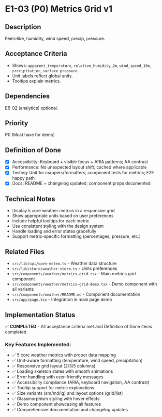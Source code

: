 # E1-03 (P0) Metrics Grid v1

## Description
Feels‑like, humidity, wind speed, precip, pressure.

## Acceptance Criteria

* Shows: `apparent_temperature`, `relative_humidity_2m`, `wind_speed_10m`, `precipitation`, `surface_pressure`.
* Unit labels reflect global units.
* Tooltips explain metrics.


## Dependencies
E6-02 (analytics) optional.

## Priority
P0 (Must have for demo)

## Definition of Done
- [x] Accessibility: Keyboard + visible focus + ARIA patterns; AA contrast
- [x] Performance: No unexpected layout shift; cached where applicable
- [x] Testing: Unit for mappers/formatters; component tests for metrics; E2E happy path
- [x] Docs: README + changelog updated; component props documented

## Technical Notes
- Display 5 core weather metrics in a responsive grid
- Show appropriate units based on user preferences
- Include helpful tooltips for each metric
- Use consistent styling with the design system
- Handle loading and error states gracefully
- Support metric-specific formatting (percentages, pressure, etc.)

## Related Files
- `src/lib/api/open-meteo.ts` - Weather data structure
- `src/lib/store/weather-store.ts` - Units preferences
- `src/components/weather/metrics-grid.tsx` - Main metrics grid component
- `src/components/weather/metrics-grid-demo.tsx` - Demo component with all variants
- `src/components/weather/README.md` - Component documentation
- `src/app/page.tsx` - Integration in main page demo

## Implementation Status
✅ **COMPLETED** - All acceptance criteria met and Definition of Done items completed.

### Key Features Implemented:
- ✅ 5 core weather metrics with proper data mapping
- ✅ Unit-aware formatting (temperature, wind speed, precipitation)
- ✅ Responsive grid layout (2/3/5 columns)
- ✅ Loading skeleton states with smooth animations
- ✅ Error handling with user-friendly messages
- ✅ Accessibility compliance (ARIA, keyboard navigation, AA contrast)
- ✅ Tooltip support for metric explanations
- ✅ Size variants (sm/md/lg) and layout options (grid/list)
- ✅ Glassmorphism styling with hover effects
- ✅ Demo component showcasing all features
- ✅ Comprehensive documentation and changelog updates
